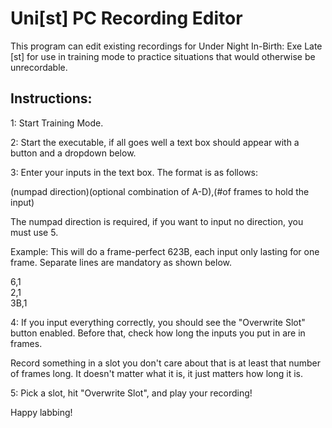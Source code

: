 # Uni[st] PC Recording Editor

This program can edit existing recordings for Under Night In-Birth: Exe Late [st] for use in training mode to practice situations that would otherwise be unrecordable.



## Instructions:

1: Start Training Mode.

2: Start the executable, if all goes well a text box should appear with a button and a dropdown below.

3: Enter your inputs in the text box.  The format is as follows:

(numpad direction)(optional combination of A-D),(#of frames to hold the input)

The numpad direction is required, if you want to input no direction, you must use 5.

Example: This will do a frame-perfect 623B, each input only lasting for one frame.  Separate lines are mandatory as shown below.

6,1  
2,1  
3B,1  

4: If you input everything correctly, you should see the "Overwrite Slot" button enabled.  Before that, check how long the inputs you put in are in frames.

Record something in a slot you don't care about that is at least that number of frames long.  It doesn't matter what it is, it just matters how long it is.

5: Pick a slot, hit "Overwrite Slot", and play your recording!  

Happy labbing!
